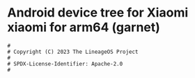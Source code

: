 # Android device tree for Xiaomi xiaomi for arm64 (garnet)

```
#
# Copyright (C) 2023 The LineageOS Project
#
# SPDX-License-Identifier: Apache-2.0
#
```
